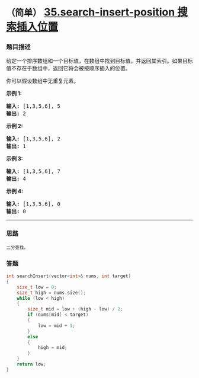 # `（简单）`  [35.search-insert-position 搜索插入位置](https://leetcode-cn.com/problems/search-insert-position/)

### 题目描述
<p>给定一个排序数组和一个目标值，在数组中找到目标值，并返回其索引。如果目标值不存在于数组中，返回它将会被按顺序插入的位置。</p>

<p>你可以假设数组中无重复元素。</p>

<p><strong>示例 1:</strong></p>

<pre><strong>输入:</strong> [1,3,5,6], 5
<strong>输出:</strong> 2
</pre>

<p><strong>示例&nbsp;2:</strong></p>

<pre><strong>输入:</strong> [1,3,5,6], 2
<strong>输出:</strong> 1
</pre>

<p><strong>示例 3:</strong></p>

<pre><strong>输入:</strong> [1,3,5,6], 7
<strong>输出:</strong> 4
</pre>

<p><strong>示例 4:</strong></p>

<pre><strong>输入:</strong> [1,3,5,6], 0
<strong>输出:</strong> 0
</pre>


---
### 思路
```
二分查找。
```

### 答题
``` C++
int searchInsert(vector<int>& nums, int target) 
{
	size_t low = 0;
	size_t high = nums.size();
	while (low < high)
	{
		size_t mid = low + (high - low) / 2;
		if (nums[mid] < target)
		{
			low = mid + 1;
		}
		else
		{
			high = mid;
		}
	}
	return low;
}
```

